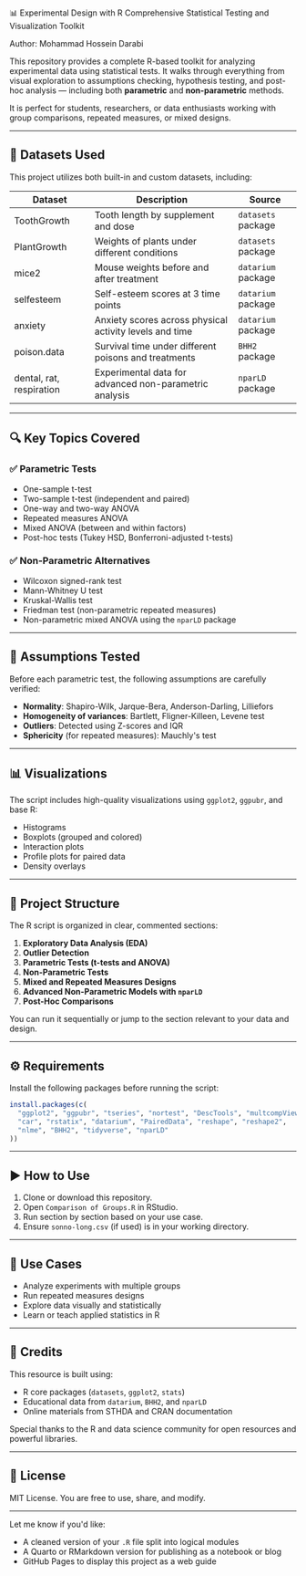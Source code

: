 📊 Experimental Design with R
Comprehensive Statistical Testing and Visualization Toolkit

Author: Mohammad Hossein Darabi

This repository provides a complete R-based toolkit for analyzing experimental data using statistical tests. It walks through everything from visual exploration to assumptions checking, hypothesis testing, and post-hoc analysis — including both **parametric** and **non-parametric** methods.

It is perfect for students, researchers, or data enthusiasts working with group comparisons, repeated measures, or mixed designs.

---

## 📁 Datasets Used

This project utilizes both built-in and custom datasets, including:

| Dataset            | Description                                                   | Source               |
|--------------------|---------------------------------------------------------------|----------------------|
| ToothGrowth        | Tooth length by supplement and dose                           | `datasets` package   |
| PlantGrowth        | Weights of plants under different conditions                  | `datasets` package   |
| mice2              | Mouse weights before and after treatment                      | `datarium` package   |
| selfesteem         | Self-esteem scores at 3 time points                           | `datarium` package   |
| anxiety            | Anxiety scores across physical activity levels and time       | `datarium` package   |
| poison.data        | Survival time under different poisons and treatments          | `BHH2` package       |
| dental, rat, respiration | Experimental data for advanced non-parametric analysis | `nparLD` package     |

---

## 🔍 Key Topics Covered

### ✅ Parametric Tests
- One-sample t-test
- Two-sample t-test (independent and paired)
- One-way and two-way ANOVA
- Repeated measures ANOVA
- Mixed ANOVA (between and within factors)
- Post-hoc tests (Tukey HSD, Bonferroni-adjusted t-tests)

### ✅ Non-Parametric Alternatives
- Wilcoxon signed-rank test
- Mann-Whitney U test
- Kruskal-Wallis test
- Friedman test (non-parametric repeated measures)
- Non-parametric mixed ANOVA using the `nparLD` package

---

## 🧪 Assumptions Tested

Before each parametric test, the following assumptions are carefully verified:
- **Normality**: Shapiro-Wilk, Jarque-Bera, Anderson-Darling, Lilliefors
- **Homogeneity of variances**: Bartlett, Fligner-Killeen, Levene test
- **Outliers**: Detected using Z-scores and IQR
- **Sphericity** (for repeated measures): Mauchly's test

---

## 📊 Visualizations

The script includes high-quality visualizations using `ggplot2`, `ggpubr`, and base R:
- Histograms
- Boxplots (grouped and colored)
- Interaction plots
- Profile plots for paired data
- Density overlays

---

## 🧭 Project Structure

The R script is organized in clear, commented sections:
1. **Exploratory Data Analysis (EDA)**
2. **Outlier Detection**
3. **Parametric Tests (t-tests and ANOVA)**
4. **Non-Parametric Tests**
5. **Mixed and Repeated Measures Designs**
6. **Advanced Non-Parametric Models with `nparLD`**
7. **Post-Hoc Comparisons**

You can run it sequentially or jump to the section relevant to your data and design.

---

## ⚙️ Requirements

Install the following packages before running the script:

```r
install.packages(c(
  "ggplot2", "ggpubr", "tseries", "nortest", "DescTools", "multcompView",
  "car", "rstatix", "datarium", "PairedData", "reshape", "reshape2",
  "nlme", "BHH2", "tidyverse", "nparLD"
))
```

---

## ▶️ How to Use

1. Clone or download this repository.
2. Open `Comparison of Groups.R` in RStudio.
3. Run section by section based on your use case.
4. Ensure `sonno-long.csv` (if used) is in your working directory.

---

## 🎯 Use Cases

- Analyze experiments with multiple groups
- Run repeated measures designs
- Explore data visually and statistically
- Learn or teach applied statistics in R

---

## 🙏 Credits

This resource is built using:
- R core packages (`datasets`, `ggplot2`, `stats`)
- Educational data from `datarium`, `BHH2`, and `nparLD`
- Online materials from STHDA and CRAN documentation

Special thanks to the R and data science community for open resources and powerful libraries.

---

## 📘 License

MIT License. You are free to use, share, and modify.

---

Let me know if you'd like:
- A cleaned version of your `.R` file split into logical modules
- A Quarto or RMarkdown version for publishing as a notebook or blog
- GitHub Pages to display this project as a web guide
